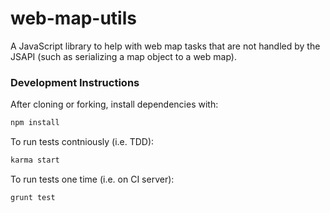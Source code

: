 # web-map-utils

A JavaScript library to help with web map tasks that are not handled by the JSAPI (such as serializing a map object to a web map).

### Development Instructions

After cloning or forking, install dependencies with:

```bash
npm install
```

To run tests contniously (i.e. TDD): 

```bash
karma start
```

To run tests one time (i.e. on CI server):

```bash
grunt test
```
